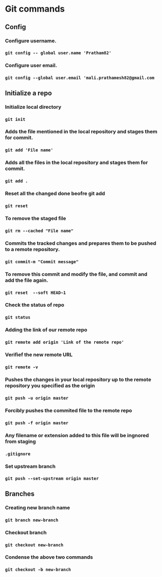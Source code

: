 
# Git commands

## Config
### Configure username.
### `git config -- global user.name 'Pratham82'`
### Configure user email.
### `git config --global user.email 'mali.prathamesh82@gmail.com`

## Initialize a repo
### Initialize local directory
### `git init       `                         

### Adds the file mentioned in the local repository and stages them for commit.
### `git add 'File name' `                   

### Adds all the files in the local repository and stages them for commit.
### `git add . `         
                       
### Reset all the changed done beofre git add
### `git reset `

### To remove the staged file
### `git rm --cached "File name"`

### Commits the tracked changes and prepares them to be pushed to a remote repository.
### `git commit-m "Commit message"`       

### To remove this commit and modify the file, and commit and add the file again.     
 ###  `git reset  --soft HEAD~1`    
 
 ### Check the status of repo
### `git status`

### Adding the link of our remote repo 
### `git remote add origin 'Link of the remote repo'` 

###  Verifief the new remote URL
### `git remote -v`                            
 
### Pushes the changes in your local repository up to the remote repository you specified as the origin
### `git push -u origin master` 

### Forcibly pushes the commited file to the remote repo        
### `git push -f origin master `    
        
### Any filename or extension added to this file will be ingnored from staging
### ` .gitignore `                              

### Set upstream branch
### `git push --set-upstream origin master`

## Branches

### Creating new branch name
### `git branch new-branch `

### Checkout branch
### `git checkout new-branch`

### Condense the above two commands
### `git checkout -b new-branch`
